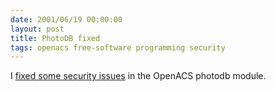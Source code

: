 ```yaml
---
date: 2001/06/19 00:00:00
layout: post
title: PhotoDB fixed
tags: openacs free-software programming security
---
```


I [fixed some security issues](http://kurup.org/acs/photodb.html) in
the OpenACS photodb module.
